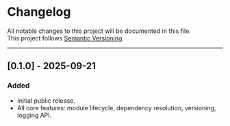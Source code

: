 # Changelog

All notable changes to this project will be documented in this file.  
This project follows [Semantic Versioning](https://semver.org/).

---

## [0.1.0] - 2025-09-21

### Added

- Initial public release.
- All core features: module lifecycle, dependency resolution, versioning, logging API.
